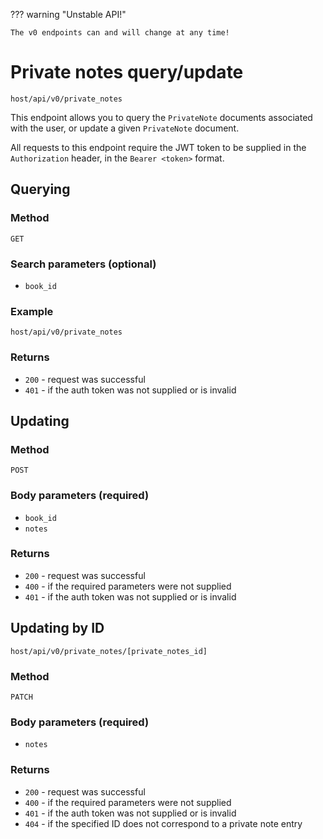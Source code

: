 ??? warning "Unstable API!"

    The v0 endpoints can and will change at any time!

# Private notes query/update

`host/api/v0/private_notes`

This endpoint allows you to query the `PrivateNote` documents associated with the user, or update a given `PrivateNote` document.

All requests to this endpoint require the JWT token to be supplied in the `Authorization` header, in the `Bearer <token>` format.

## Querying

### Method

`GET`

### Search parameters (optional)

- `book_id`

### Example

`host/api/v0/private_notes`

### Returns

- `200` - request was successful
- `401` - if the auth token was not supplied or is invalid

## Updating

### Method

`POST`

### Body parameters (**required**)

- `book_id`
- `notes`

### Returns

- `200` - request was successful
- `400` - if the required parameters were not supplied
- `401` - if the auth token was not supplied or is invalid

## Updating by ID

`host/api/v0/private_notes/[private_notes_id]`

### Method

`PATCH`

### Body parameters (**required**)

- `notes`

### Returns

- `200` - request was successful
- `400` - if the required parameters were not supplied
- `401` - if the auth token was not supplied or is invalid
- `404` - if the specified ID does not correspond to a private note entry
